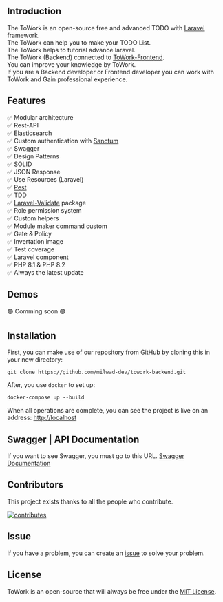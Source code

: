 ## Introduction
The ToWork is an open-source free and advanced TODO with [Laravel](https://github.com/laravel/laravel) framework. <br>
The ToWork can help you to make your TODO List. <br>
The ToWork helps to tutorial advance laravel. <br>
The ToWork (Backend) connected to <a href="https://github.com/milwad-dev/towork-frontend">ToWork-Frontend</a>.  <br>
You can improve your knowledge by ToWork. <br>
If you are a Backend developer or Frontend developer you can work with ToWork and Gain professional experience.

## Features

✅ Modular architecture \
✅ Rest-API \
✅ Elasticsearch \
✅ Custom authentication with <a href="https://laravel.com/docs/10.x/sanctum">Sanctum</a>  
✅ Swagger \
✅ Design Patterns \
✅ SOLID \
✅ JSON Response \
✅ Use Resources (Laravel) \
✅ <a href="https://pestphp.com">Pest</a> \
✅ TDD \
✅ <a href="https://github.com/milwad-dev/laravel-validate">Laravel-Validate</a> package \
✅ Role permission system \
✅ Custom helpers \
✅ Module maker command custom \
✅ Gate & Policy \
✅ Invertation image \
✅ Test coverage \
✅ Laravel component \
✅ PHP 8.1 & PHP 8.2 \
✅ Always the latest update

## Demos

🟢 Comming soon 🟢

## Installation

First, you can make use of our repository from GitHub by cloning this in your new directory:

```shell
git clone https://github.com/milwad-dev/towork-backend.git
```

After, you use `docker` to set up:

```shell
docker-compose up --build
```

When all operations are complete, you can see the project is live on an address: <a href="http://localhost" target="blank">http://localhost</a>

## Swagger | API Documentation

If you want to see Swagger, you must go to this URL. <a href="http://localhost/request-docs">Swagger Documentation</a>

## Contributors
This project exists thanks to all the people who contribute.

<a href="https://github.com/milwad-dev/towork-backend/graphs/contributors">
    <img src="https://opencollective.com/towork-backend/contributors.svg?width=890&button=false" alt="contributes">
</a>

## Issue
If you have a problem, you can create an <a href="https://github.com/milwad-dev/towork-backend/issues">issue</a> to solve your problem.

## License
ToWork is an open-source that will always be free under the [MIT License](https://github.com/milwad-dev/towork-backend/blob/main/LICENSE).
